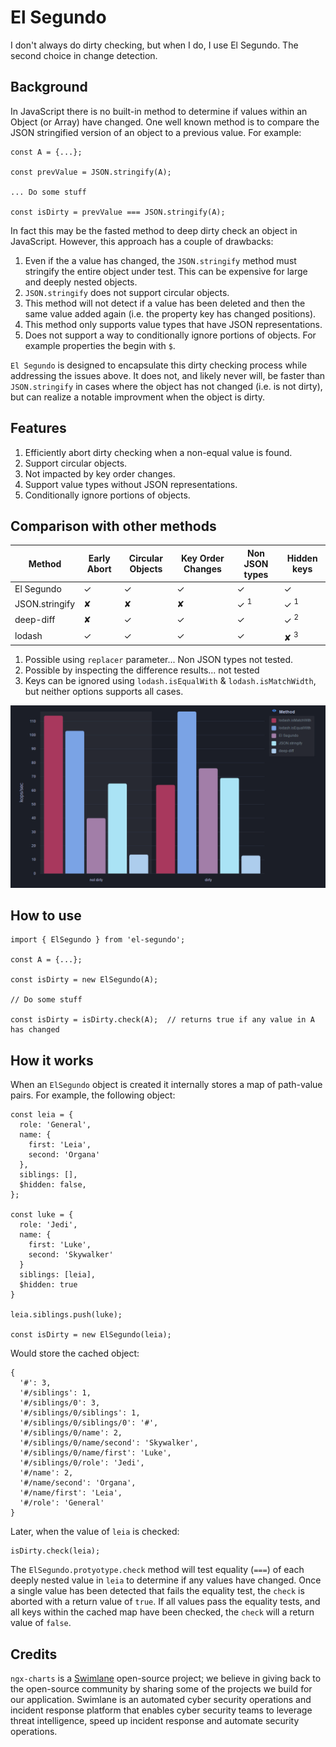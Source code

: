 # El Segundo

I don't always do dirty checking, but when I do, I use El Segundo.  The second choice in change detection.

## Background

In JavaScript there is no built-in method to determine if values within an Object (or Array) have changed.  One well known method is to compare the JSON stringified version of an object to a previous value.  For example:

```
const A = {...};

const prevValue = JSON.stringify(A);

... Do some stuff

const isDirty = prevValue === JSON.stringify(A);
```

In fact this may be the fasted method to deep dirty check an object in JavaScript.  However, this approach has a couple of drawbacks:

1) Even if the a value has changed, the `JSON.stringify` method must stringify the entire object under test.  This can be expensive for large and deeply nested objects.
2) `JSON.stringify` does not support circular objects.
2) This method will not detect if a value has been deleted and then the same value added again (i.e. the property key has changed positions).
4) This method only supports value types that have JSON representations.
5) Does not support a way to conditionally ignore portions of objects.  For example properties the begin with `$`.

`El Segundo` is designed to encapsulate this dirty checking process while addressing the issues above.  It does not, and likely never will, be faster than `JSON.stringify` in cases where the object has not changed (i.e. is not dirty), but can realize a notable improvment when the object is dirty.

## Features

1) Efficiently abort dirty checking when a non-equal value is found.
2) Support circular objects.
3) Not impacted by key order changes.
4) Support value types without JSON representations.
5) Conditionally ignore portions of objects.

## Comparison with other methods

| Method          | Early Abort | Circular Objects | Key Order Changes | Non JSON types | Hidden keys     | 
|-----------------|-------------|------------------|-------------------|----------------|-----------------|
| El Segundo      | ✓           | ✓               | ✓                 | ✓              | ✓              |
| JSON.stringify  | ✘           | ✘               | ✘                 | ✓ <sup>1</sup> | ✓ <sup>1</sup> |
| deep-diff       | ✘           | ✓               | ✓                 | ✓              | ✓ <sup>2</sup> |
| lodash          | ✓           | ✓               | ✓                 | ✓              | ✘ <sup>3<sup>  |

1. Possible using `replacer` parameter... Non JSON types not tested.
2. Possible by inspecting the difference results... not tested
3. Keys can be ignored using `lodash.isEqualWith` & `lodash.isMatchWidth`, but neither options supports all cases.

![alt text](benchmarks.png)

## How to use

```
import { ElSegundo } from 'el-segundo';

const A = {...};

const isDirty = new ElSegundo(A);

// Do some stuff

const isDirty = isDirty.check(A);  // returns true if any value in A has changed
```

## How it works

When an `ElSegundo` object is created it internally stores a map of path-value pairs.  For example, the following object:

```
const leia = {
  role: 'General',
  name: {
    first: 'Leia',
    second: 'Organa'
  },
  siblings: [],
  $hidden: false,
};

const luke = {
  role: 'Jedi',
  name: {
    first: 'Luke',
    second: 'Skywalker'
  }
  siblings: [leia],
  $hidden: true
}

leia.siblings.push(luke);

const isDirty = new ElSegundo(leia);
```

Would store the cached object:

```
{
  '#': 3,
  '#/siblings': 1,
  '#/siblings/0': 3,
  '#/siblings/0/siblings': 1,
  '#/siblings/0/siblings/0': '#',
  '#/siblings/0/name': 2,
  '#/siblings/0/name/second': 'Skywalker',
  '#/siblings/0/name/first': 'Luke',
  '#/siblings/0/role': 'Jedi',
  '#/name': 2,
  '#/name/second': 'Organa',
  '#/name/first': 'Leia',
  '#/role': 'General'
}
```

Later, when the value of `leia` is checked:

```
isDirty.check(leia);
```

The `ElSegundo.protyotype.check` method will test equality (`===`) of each deeply nested value in `leia` to determine if any values have changed.  Once a single value has been detected that fails the equality test, the `check` is aborted with a return value of `true`.  If all values pass the equality tests, and all keys within the cached map have been checked, the `check` will a return value of `false`.

## Credits

`ngx-charts` is a [Swimlane](http://swimlane.com) open-source project; we believe in giving back to the open-source community by sharing some of the projects we build for our application. Swimlane is an automated cyber security operations and incident response platform that enables cyber security teams to leverage threat intelligence, speed up incident response and automate security operations.
